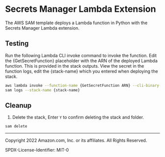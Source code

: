 # Secrets Manager Lambda Extension
The AWS SAM template deploys a Lambda function in Python with the Secrets Manager Lambda extension.

## Testing

Run the following Lambda CLI invoke command to invoke the function. Edit the {GetSecretFunction} placeholder with the 
ARN of the deployed Lambda function. This is provided in the stack outputs.
View the secret in the function logs, edit the {stack-name} which you entered when deploying the stack.

```bash
aws lambda invoke --function-name {GetSecretFunction ARN} --cli-binary-format raw-in-base64-out response.json
sam logs --stack-name {stack-name}
```

## Cleanup

1. Delete the stack, Enter `Y` to confirm deleting the stack and folder.

```bash
sam delete
```

---

Copyright 2022 Amazon.com, Inc. or its affiliates. All Rights Reserved.

SPDX-License-Identifier: MIT-0
